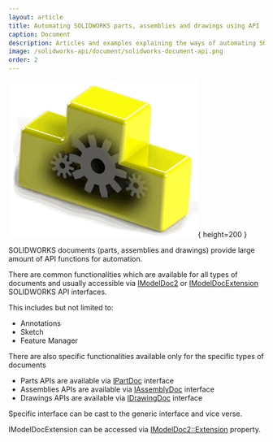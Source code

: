 ```yaml
---
layout: article
title: Automating SOLIDWORKS parts, assemblies and drawings using API
caption: Document
description: Articles and examples explaining the ways of automating SOLIDWORKS documents (parts, assemblies and drawings) via API
image: /solidworks-api/document/solidworks-document-api.png
order: 2
---
```

![Automating of SOLIDWORKS documents with API](solidworks-document-api.png){ height=200 }

SOLIDWORKS documents (parts, assemblies and drawings) provide large amount of API functions for automation.

There are common functionalities which are available for all types of documents and usually accessible via [IModelDoc2](http://help.solidworks.com/2012/English/api/sldworksapi/SOLIDWORKS.Interop.sldworks~SOLIDWORKS.Interop.sldworks.IModelDoc2.html) or [IModelDocExtension](http://help.solidworks.com/2012/english/api/sldworksapi/SOLIDWORKS.Interop.sldworks~SOLIDWORKS.Interop.sldworks.IModelDocExtension.html) SOLIDWORKS API interfaces.

This includes but not limited to:

* Annotations
* Sketch
* Feature Manager

There are also specific functionalities available only for the specific types of documents

* Parts APIs are available via [IPartDoc](http://help.solidworks.com/2012/english/api/sldworksapi/solidworks.interop.sldworks~solidworks.interop.sldworks.ipartdoc.html) interface
* Assemblies APIs are available via [IAssemblyDoc](http://help.solidworks.com/2012/english/api/sldworksapi/solidworks.interop.sldworks~solidworks.interop.sldworks.iassemblydoc.html) interface
* Drawings APIs are available via [IDrawingDoc](http://help.solidworks.com/2012/english/api/sldworksapi/solidworks.interop.sldworks~solidworks.interop.sldworks.idrawingdoc.html) interface

Specific interface can be cast to the generic interface and vice verse.

IModelDocExtension can be accessed via [IModelDoc2::Extension](http://help.solidworks.com/2012/english/api/sldworksapi/solidworks.interop.sldworks~solidworks.interop.sldworks.imodeldoc2~extension.html) property.
